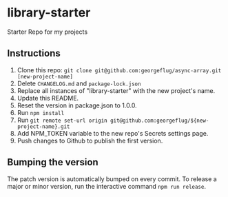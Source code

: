# library-starter
Starter Repo for my projects

## Instructions

1. Clone this repo: `git clone git@github.com:georgeflug/async-array.git [new-project-name]`
2. Delete `CHANGELOG.md` and `package-lock.json`
3. Replace all instances of "library-starter" with the new project's name.
4. Update this README.
5. Reset the version in package.json to 1.0.0.
6. Run `npm install`
7. Run `git remote set-url origin git@github.com:georgeflug/${new-project-name}.git`
8. Add NPM_TOKEN variable to the new repo's Secrets settings page.
9. Push changes to Github to publish the first version.

## Bumping the version

The patch version is automatically bumped on every commit. To release a major or
minor version, run the interactive command `npm run release`.
